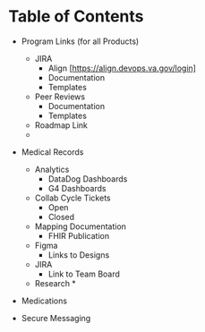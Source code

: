 # Table of Contents

* Program Links (for all Products)
    * JIRA
        * Align [https://align.devops.va.gov/login]
        * Documentation
        * Templates
    * Peer Reviews
        * Documentation
        * Templates
    * Roadmap Link
    * 



* Medical Records
    * Analytics
        * DataDog Dashboards
        * G4 Dashboards
    * Collab Cycle Tickets
        * Open
        * Closed
    * Mapping Documentation
        * FHIR Publication
    * Figma
        * Links to Designs
    * JIRA
        * Link to Team Board
    * Research
        * 
* Medications
* Secure Messaging

